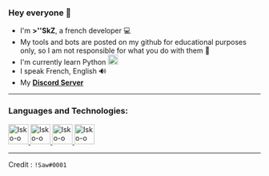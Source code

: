 ### Hey everyone 👋


* I'm **>''SkZ**, a french developer 💻
* My tools and bots are posted on my github for educational purposes only, so I am not responsible for what you do with them 🚩
* I'm currently learn Python <img alt="Isko-o" src="https://devstickers.com/assets/img/pro/p3jo.png" width="20">
* I speak French, English 🔊
* My [__Discord Server__](https://discord.gg/z3H284tffz)

-----

### **Languages and Technologies:**

 <a href="https://en.wikipedia.org/wiki/JavaScript">
<img alt="Isko-o" src="https://devstickers.com/assets/img/pro/i4eg.png" width="40">
 <a href="https://code.visualstudio.com/">
<img alt="Isko-o" src="https://devstickers.com/assets/img/pro/saxu.png" width="40">
  </a>
<a href="https://www.adobe.com/products/photoshop.html">
<img alt="Isko-o" src="https://devstickers.com/assets/img/pro/k176.png" width="40">
  </a>
 <a href="https://www.adobe.com/products/illustrator.html">
<img alt="Isko-o" src="https://devstickers.com/assets/img/pro/y4b0.png" width="40">
  </a>
   </a>

-----

Credit : `!Saw#0001`
